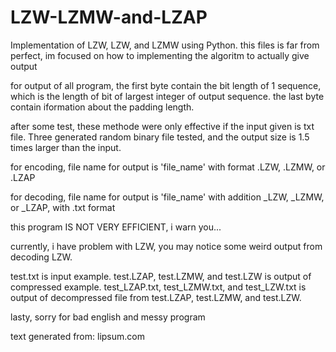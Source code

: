 # LZW-LZMW-and-LZAP
Implementation of LZW, LZW, and LZMW using Python.
this files is far from perfect, im focused on how to implementing the algoritm to actually give output 


for output of all program, the first byte contain the bit length of 1 sequence, which is the length of bit of largest integer of output sequence.
the last byte contain iformation about the padding length.

after some test, these methode were only effective if the input given is txt file. Three generated random binary file tested,
and the output size is 1.5 times larger than the input.

for encoding, file name for output is 'file_name' with format .LZW, .LZMW, or .LZAP

for decoding, file name for output is 'file_name' with addition _LZW, _LZMW, or _LZAP, with .txt format  


this program IS NOT VERY EFFICIENT, i warn you... 

currently, i have problem with LZW, you may notice some weird output from decoding LZW.  

test.txt is input example.
test.LZAP, test.LZMW, and test.LZW is output of compressed example.
test_LZAP.txt, test_LZMW.txt, and test_LZW.txt is output of decompressed file from test.LZAP, test.LZMW, and test.LZW.

lasty, sorry for bad english and messy program


text generated from: lipsum.com
